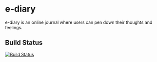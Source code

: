 # e-diary
e-diary is an online journal where users can pen down their thoughts and feelings.
## Build Status
[![Build Status](https://travis-ci.org/wiztemple/e-diary.svg?branch=develop)](https://travis-ci.org/wiztemple/e-diary)